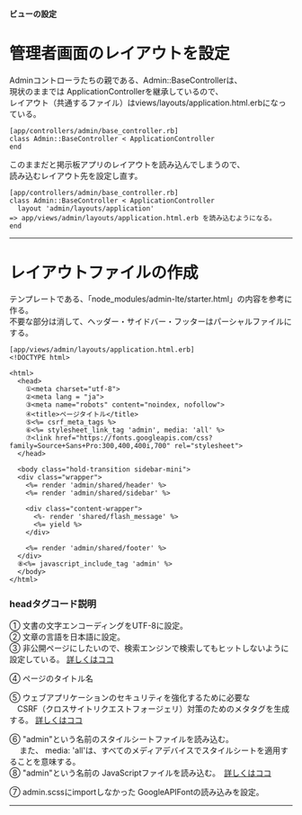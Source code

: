 #### ビューの設定

# 管理者画面のレイアウトを設定
Adminコントローラたちの親である、Admin::BaseControllerは、    
現状のままでは ApplicationControllerを継承しているので、    
レイアウト（共通するファイル）はviews/layouts/application.html.erbになっている。
~~~
[app/controllers/admin/base_controller.rb]
class Admin::BaseController < ApplicationController
end
~~~

このままだと掲示板アプリのレイアウトを読み込んでしまうので、    
読み込むレイアウト先を設定し直す。
~~~
[app/controllers/admin/base_controller.rb]
class Admin::BaseController < ApplicationController
  layout 'admin/layouts/application'
=> app/views/admin/layouts/application.html.erb を読み込むようになる。
end
~~~
***

# レイアウトファイルの作成
テンプレートである、「node_modules/admin-lte/starter.html」の内容を参考に作る。    
不要な部分は消して、ヘッダー・サイドバー・フッターはパーシャルファイルにする。
~~~
[app/views/admin/layouts/application.html.erb]
<!DOCTYPE html>

<html>
  <head>
    ①<meta charset="utf-8">
    ②<meta lang = "ja">
    ③<meta name="robots" content="noindex, nofollow">
    ④<title>ページタイトル</title>
    ⑤<%= csrf_meta_tags %>
    ⑥<%= stylesheet_link_tag 'admin', media: 'all' %>
    ⑦<link href="https://fonts.googleapis.com/css?family=Source+Sans+Pro:300,400,400i,700" rel="stylesheet">
  </head>

  <body class="hold-transition sidebar-mini">
  <div class="wrapper">
    <%= render 'admin/shared/header' %>
    <%= render 'admin/shared/sidebar' %>

    <div class="content-wrapper">
      <%- render 'shared/flash_message' %>
      <%= yield %>
    </div>

    <%= render 'admin/shared/footer' %>
  </div>
  ⑧<%= javascript_include_tag 'admin' %>
  </body>
</html>
~~~
### headタグコード説明
① 文書の文字エンコーディングをUTF-8に設定。      
② 文章の言語を日本語に設定。    
③ 非公開ページにしたいので、検索エンジンで検索してもヒットしないように設定している。 [詳しくはココ](https://github.com/Tarara33/TIL/blob/main/HTML/HTML%E3%82%BF%E3%82%B0/Head%E3%82%BF%E3%82%B0.md)    
      
④ ページのタイトル名      
      
⑤ ウェブアプリケーションのセキュリティを強化するために必要な    
  　CSRF（クロスサイトリクエストフォージェリ）対策のためのメタタグを生成する。 [詳しくはココ](https://github.com/Tarara33/TIL/blob/main/Rails/Web%E3%82%BB%E3%82%AD%E3%83%A5%E3%83%AA%E3%83%86%E3%82%A3/XSS%E3%81%A8CSRF.md)        
       
⑥ "admin"という名前のスタイルシートファイルを読み込む。    
　   また、 media: 'all'は、すべてのメディアデバイスでスタイルシートを適用することを意味する。    
⑧ "admin"という名前の JavaScriptファイルを読み込む。　[詳しくはココ](https://github.com/Tarara33/TIL/blob/main/Rails/%E3%83%98%E3%83%AB%E3%83%91%E3%83%BC%E3%83%A1%E3%82%BD%E3%83%83%E3%83%89.md)    
        
⑦ admin.scssにimportしなかった GoogleAPIFontの読み込みを設定。
***
